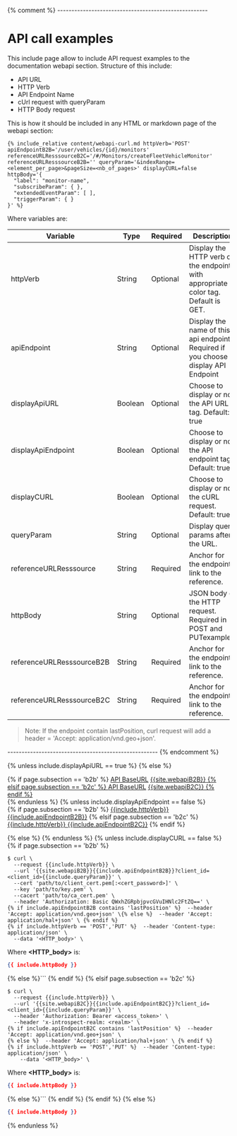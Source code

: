 {% comment %} -----------------------------------------------------

# API call examples
This include page allow to include API request examples to the documentation webapi section.
Structure of this include:
- API URL
- HTTP Verb
- API Endpoint Name
- cUrl request with queryParam
- HTTP Body request

This is how it should be included in any HTML or markdown page of the webapi section:
```liquid
{% include_relative content/webapi-curl.md httpVerb='POST' apiEndpointB2B='/user/vehicles/{id}/monitors' referenceURLResssourceB2C='/#/Monitors/createFleetVehicleMonitor' referenceURLResssourceB2B='' queryParam='&indexRange=<element_per_page>&pageSize=<nb_of_pages>' displayCURL=false httpBody='{
  "label": "monitor-name",
  "subscribeParam": { },
  "extendedEventParam": [ ],
  "triggerParam": { }
}' %}
```

Where variables are:

Variable | Type | Required | Description | Example
-|-|-|-|-
httpVerb | String | Optional | Display the HTTP verb of the endpoint with appropriate color tag. Default is GET. | Ex: 'POST'.
apiEndpoint | String | Optional | Display the name of this api endpoint. Required if you choose to display API Endpoint | Ex: '/fleets/{fid}/monitors'.
displayApiURL | Boolean | Optional | Choose to display or not the API URL tag. Default: true | Ex: false
displayApiEndpoint | Boolean | Optional | Choose to display or not the API endpoint tag. Default: true | Ex: false
displayCURL | Boolean | Optional | Choose to display or not the cURL request. Default: true | Ex: false
queryParam | String | Optional | Display query params after the URL. | Ex: 'queryParam='&indexRange=<element_per_page>&pageSize=<nb_of_pages>'.
referenceURLResssource | String | Required | Anchor for the endpoint link to the reference. | Ex: '/#/Monitors/createFleetVehicleMonitor'.
httpBody | String | Optional | JSON body of the HTTP request. Required in POST and PUTexamples. | Ex: '{ "label": "monitor-name"}'.
referenceURLResssourceB2B | String | Required | Anchor for the endpoint link to the reference. | Ex: '/#/Monitors/createFleetVehicleMonitor'.
referenceURLResssourceB2C | String | Required | Anchor for the endpoint link to the reference. | Ex: '/#/Monitors/createFleetVehicleMonitor'.

>Note: If the endpoint contain lastPosition, curl request will add a header = 'Accept: application/vnd.geo+json'.

----------------------------------------------------- {% endcomment %}

{% unless include.displayApiURL == true %}
{% else %}
<div class="buttons has-addons">
  {% if page.subsection == 'b2b' %}
  <a href="{{site.baseurl}}/webapi/b2b/api-reference/specification/" class="tag_endpoint_large button is-info"> API BaseURL</a>
  <a href="{{site.baseurl}}/webapi/b2b/api-reference/specification/" class="tag_endpoint_large tag_api_endpoint button is-info">
  {{site.webapiB2B}}
  {% elsif page.subsection == 'b2c' %}
  <a href="{{site.baseurl}}/webapi/b2c/api-reference/specification/" class="tag_endpoint_large button is-info"> API BaseURL</a>
  <a href="{{site.baseurl}}/webapi/b2c/api-reference/specification/" class="tag_endpoint_large tag_api_endpoint button is-info">
  {{site.webapiB2C}}
  {% endif %}
  </a>
</div>
{% endunless %}
{% unless include.displayApiEndpoint == false %}

<div class="buttons has-addons">
  {% if page.subsection == 'b2b' %}
    <a href="{{site.baseurl}}/webapi/b2b/api-reference{{include.referenceURLResssourceB2B}}" class="tag_endpoint_large button is-light is-selected {% if include.httpVerb == 'GET' %}
  get
  {% elsif include.httpVerb == 'POST' %}
  post
  {% elsif include.httpVerb == 'PUT' %}
  put
  {% elsif include.httpVerb == 'DELETE' %}
  verbdelete
  {% else %}
  get
  {% endif %} "> {{include.httpVerb}} </a>
  <a href="{{site.baseurl}}/webapi/b2b/api-reference{{include.referenceURLResssourceB2B}}" class="tag_endpoint_large button is-light is-selected">
  {{include.apiEndpointB2B}}</a>
  {% elsif page.subsection == 'b2c' %}
    <a href="{{site.baseurl}}/webapi/b2c/api-reference/specification{{include.referenceURLResssourceB2C}}" class="tag_endpoint_large button is-light is-selected {% if include.httpVerb == 'GET' %}
  get
  {% elsif include.httpVerb == 'POST' %}
  post
  {% elsif include.httpVerb == 'PUT' %}
  put
  {% elsif include.httpVerb == 'DELETE' %}
  verbdelete
  {% else %}
  get
  {% endif %} "> {{include.httpVerb}} </a>
   <a href="{{site.baseurl}}/webapi/b2c/api-reference/specification{{include.referenceURLResssourceB2C}}" class="tag_endpoint_large button is-light is-selected">
  {{include.apiEndpointB2C}}</a>
  {% endif %}
</div>

{% else %} {% endunless %}
{% unless include.displayCURL == false %}
{% if page.subsection == 'b2b' %}
```shell
$ curl \
  --request {{include.httpVerb}} \
  --url '{{site.webapiB2B}}{{include.apiEndpointB2B}}?client_id=<client_id>{{include.queryParam}}' \
  --cert 'path/to/client_cert.pem[:<cert_password>]' \
  --key 'path/to/key.pem' \
  --cacert 'path/to/ca_cert.pem' \
  --header 'Authorization: Basic QWxhZGRpbjpvcGVuIHNlc2FtZQ==' \
{% if include.apiEndpointB2B contains 'lastPosition' %}  --header 'Accept: application/vnd.geo+json' \{% else %}  --header 'Accept: application/hal+json' \ {% endif %}
{% if include.httpVerb == 'POST','PUT' %}  --header 'Content-type: application/json' \
  --data '<HTTP_body>' \
```

Where **&lt;HTTP_body&gt;** is:

```json
{{ include.httpBody }}
```
{% else %}```
{% endif %}
{% elsif page.subsection == 'b2c' %}
```shell
$ curl \
  --request {{include.httpVerb}} \
  --url '{{site.webapiB2C}}{{include.apiEndpointB2C}}?client_id=<client_id>{{include.queryParam}}' \
  --header 'Authorization: Bearer <access_token>' \
  --header 'x-introspect-realm: <realm>' \
{% if include.apiEndpointB2C contains 'lastPosition' %}  --header 'Accept: application/vnd.geo+json' \
{% else %}  --header 'Accept: application/hal+json' \ {% endif %}
{% if include.httpVerb == 'POST','PUT' %}  --header 'Content-type: application/json' \
    --data '<HTTP_body>' \
```

Where **&lt;HTTP_body&gt;** is:

```json
{{ include.httpBody }}
```
{% else %}```
{% endif %}
{% endif %}
{% else %}
```json
{{ include.httpBody }}
```
{% endunless %}